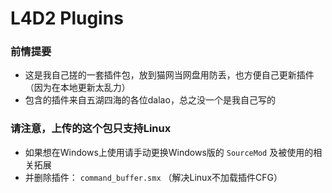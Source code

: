 # L4D2 Plugins 

### 前情提要
* 这是我自己搓的一套插件包，放到猫网当网盘用防丢，也方便自己更新插件（因为在本地更新太乱力）
* 包含的插件来自五湖四海的各位dalao，总之没一个是我自己写的

### 请注意，上传的这个包只支持Linux
* 如果想在Windows上使用请手动更换Windows版的 `SourceMod` 及被使用的相关拓展
* 并删除插件： `command_buffer.smx` （解决Linux不加载插件CFG）